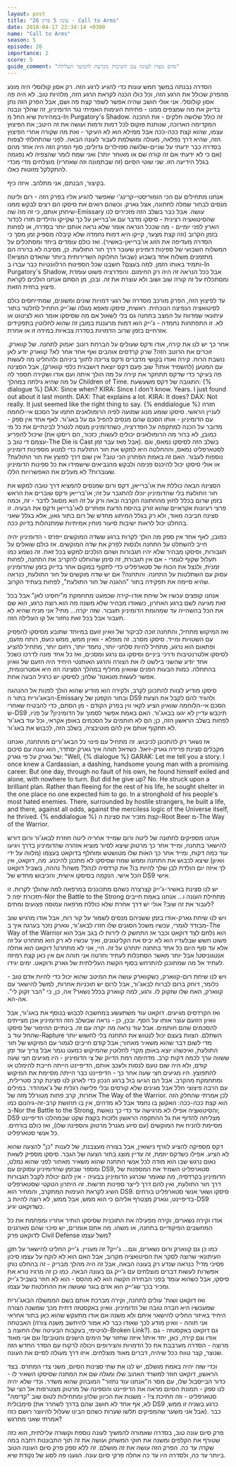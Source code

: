 ```yaml
---
layout: post
title: "עונה 5 פרק 26 - Call to Arms"
date: 2018-04-17 22:34:14 +0300
name: "Call to Arms"
season: 5
episode: 26
importance: 2
score: 5
guide_comment: "סיום מצוין לעונה עם חשיבות מכרעת להמשך העלילה"
---
```

הסדרה נבנתה במשך חמש עונות כדי להגיע לרגע הזה. רק אסון קולוסלי היה מונע מהפרק שכולל את הרגע הזה, וכל כולו הכנה לקראת הרגע הזה, מלהיות טוב. לא היה פה אסון קולוסלי. אני אולי חושב שהיה אפשר לשפר קצת פה ושם, אבל הפרק הזה נתן בדיוק את מה שמצפים ממנו - פתיחת העימות האמיתי נגד הדומיניון, זה שהלך ונבנה במהירות שיא החל מ-In Purgatory's Shadow. זה כולל שלושה חלקים - את ההכנה המקדימה הארוכה, שנותנת פוקוס לכל דמות ודמות ועושה את זה היטב; את הפיצוץ עצמו, שהוא קצת ככה-ככה אבל ממילא הוא לא העיקר - ואת מה שקורה אחרי הפיצוץ הזה, שהיא דרך נפלאה, מעולה ומושלמת לעבור לעונה הבאה. לפני שהתחלתי לצפות בסדרה כבר ידעתי על שניים-שלושה ספוילרים גדולים; סוף הפרק הזה היה אחד מהם (אם כי לא ידעתי אם זה קורה שם או מאוחר יותר) ואני שמח לומר שהצפיה לא נפגמה בגלל הידיעה הזו. שני שוטי הסיום (זה שבתמונה וזה שאחריו) מוצלחים מדי מכדי להתקלקל מזוטות כאלו.

בקיצור, הבנתם, אני מתלהב. איזה כיף.

אנחנו מתחילים עם הכי הומוריסטי-קרינג'י שאפשר להגיע אליו בפרק הזה - רום וליטה מנסים לבחור שמלה לחתונה, אצל גארק. וכשהם רואים את סיסקו הם רצים לבקש ממנו שיחתן אותם, כי זה מה שה-Emissary עושה. אבל כבר בשלב הזה מזכירים לנו שהסיטואציה רצינית - סיסקו מדבר עם או'ברייאן על כך שקייקו והילדים חזרו לכדור הארץ לפני יומיים - מה שככל הנראה אומר שלא נראה אותם יותר בסדרה, או לפחות בזמן הקרוב (וזה קצת מצער, קייקו היא דמות נחמדה שלא קיבלה מספיק זמן מסך כי הסדרה מעדיפה את הזוג או'ברייאן-באשיר). ואז כולם עומדים ביחד ומסתכלים על המשלוח השבועי של ספינות דומיניון שעובר דרך חור התולעת. כן, מסיבה לא ברורה הם מתזמנים משלוח אחד בשבוע (שבוע! החלוקה השרירותית ביותר שהאדם המציא!) ותמיד באותו הזמן. למה בעצם? חשבנו שכל הספינות הרלוונטיות כבר עברו ב-In Purgatory's Shadow, אבל ככל הנראה זה היה רק החימום. והפדרציה פשוט עומדת ומסתכלת על זה קורה שוב ושוב ולא עוצרת את זה. ובכן, מן הסתם אנחנו הולכים לקראת פיצוץ בחזית הזאת.

עד לפיצוץ הזה, הפרק מורכב מסדרה של רגעי דמויות שונים ומשונים, שמתייחסים כולם לסיטואציה הנפיצה הנוכחית. ראשית, סיסקו פאפא מגלה שג'ייק התחיל לחלטר בתור עיתונאי שמדווח על המצב בתחנה גם בלי לשאול אם מה שסיסקו אומר הוא לציטוט או לא. זו התפתחות נחמדה - ג'ייק הוא דמות מרעננת במובן זה שהוא לחלוטין בתפקידים אזרחיים בזמן שרוב הדמויות בסדרה צבאיות במידה זו או אחרת.

אחר כך יש לנו את קירה, אודו ודקס שעולים על הברחת רוטב יאמוק לתחנה. של קווארק. זוכרים את הרוטב הזה? שרק קרדסים אוהבים ואף אחד אחר לא? קווארק יודע לאן נושבת הרוח. קירה ואודו בקושי מדברים ודקס צריכה לתווך ביניהם ולהחליט מה לעשות עם המטען (להשמיד אותו? שוב פעם דקס יוצאת דושבגית כלפי קווארק), אבל הסצינה פה בעיקר כדי שדקס תתחקר את קירה על מה הולך איתה ועם אודו ושקירה תספר לה על מה שהיא גילתה במהלך Children of Time. התגובה של דקס משעשעת: 
{% dialogue %}
DAX: Since when? 
KIRA: Since I don't know. Years. I just found out about it last month. 
DAX: That explains a lot. 
KIRA: It does? 
DAX: Not really. It just seemed like the right thing to say. 
{% enddialogue %}
חזרה לעניין הראשי. סיסקו שומע מנוג שמועה לפיה הרומולאנים חתמו על הסכם אי-לוחמה עם הדומיניון - אותו הסכם שהם מנסים להפיל גם על באג'ור. לאף אחד אין ספק - מדובר על הכנה למתקפה על הפדרציה, כשהדומיניון מנסה לנטרל לבינתיים את כל מי שיכול להפריע (כמובן, לא ברור מה הרומולאנים יכולים לעשות; כזכור, הם ריסקו את עצמם די טוב ב-The Die is Cast אבל מאז עבר זמן). בשלב הזה לסיסקו נמאס, וגם לסטארפליט נמאס, וההחלטה היא למקש את חור התולעת כדי למנוע מספינות דומיניון נוספות לעבור. האם זה באמת הפתרון הכי טוב? אין שום דרך לפוצץ את חור התולעת? או אולי סיסקו יכול להיכנס פנימה ולבקש מהנביאים שישמידו את כל ספינות הדומיניון שעוברות? לא מעלים את האפשרויות הללו.

הסצינה הבאה כוללת את או'ברייאן, דקס ורום שמנסים להמציא דרך טובה למקש את חור התולעת בלי שהדומיניון יוכלו להתגבר על זה; או'ברייאן ודקס שוברים את הראש בזמן שרום בכלל לחוץ מהחתונה הקרבה ובאה ורק על זה הוא מסוגל לדבר - זה, וכמה פרצי רעיונות אקראיים שהוא זורק בהיסח הדעת ופותרים לאו'ברייאן ודקס את הבעיה. זו סצינה חביבה מאוד, ולא רק בגלל המיתוג מחדש של רום בתור גאון, אלא בגלל שאני בהחלט יכול לראות ישיבות סיעור מוחין אמיתיות שמתנהלות בדיוק ככה.

כמובן, לאף אחד אין ספק מה הולך לקרות ברגע ששדה המוקשים ייפרס - הדומיניון יהיה חייב להשתלט על התחנה ולנסות לפרק את שדה המוקשים. אז כולם שואלים על תגבורות, וסיסקו מבהיר שלא יהיו תגבורות ושהם הולכים למקש בכל זאת. זה נשמע כמו תעלול שקוף לגמרי - אם אין תגבורת, זה סימן שהוחלט להקריב את התחנה, לפחות זמנית, ולנצל את הכוח של סטארפליט כדי לתקוף במקום אחר בדיוק בזמן שהדומיניון עסוק עם השתלטות על התחנה. והתחנה? אם יש שדה מוקשים על חור התולעת, כנראה שהיא סיימה את תפקידה בתור "ההגנה של חור התולעת", לפחות בעתיד הקרוב.

אנחנו קופצים עכשיו אל שיחת אודו-קירה שכמעט מתחמקת מ"יחסינו לאן" אבל בכל זאת מגיעה לשם ברגע האחרון, כשאודו מבהיר שלא משנה מה הוא רוצה כרגע, הוא שם את הכל בהשהייה עד שמהומת הדומיניון תעבור. שזה יקרה... מתי? אני מניח שהיא לא תעבור אבל בכל זאת נחזור אל קו העלילה הזה.

ואז המיקוש מתחיל, והתחנה זוכה לביקור של וואיון זועם במיוחד שתובע מסיסקו להפסיק עם השטויות ומייד. סיסקו מסרב. זה מופלא - וואיון ממש, ממש כועס, רותח מזעם, ופתאום הוא נרגע, מתחיל להיות סלחני יותר, נחמד יותר, רחום יותר, מתחיל להציע לסיסקו אלטרנטיבות ודרכי ביניים וסיסקו גם נרגע ומסכים, ואז כל אחד פונה לדרכו כשכל אחד יודע שהשני בילשט לו את הצורה והרגע האותנטי היחיד היה הזעם של וואיון בהתחלה. כמות הבעות הפנים שוואיון מחליף במהלך הסצינה הזו היא אסטרונומית, אפשר לעשות מונאטז' שלהן; לסיסקו יש כרגיל הבעה אחת.

סיסקו מודיע לצוות להתכונן לקרב, ולקירה הוא מודיע שהוא הולך לפנות אל ההנהגה הבאג'ורית בתור ה-Emissary ובתור הקפטן של DS9 ולהגיד להם לקבל את הצעת הסכם אי-הלוחמה שוואיון הציע לקאי ווין בפרק הקודם - מן הסתם, כדי להבטיח שאחרי ש-DS9 תיכבש עדיין לא יגעו בבאג'ור. האם באמת אפשר לסמוך על הדומיניון? על פניו, לפחות בשלב הראשון הזה, כן; הם לא חותמים על הסכמים באופן אקראי, וכל עוד באג'ור לא תתקוף אותם אין להם מוטיבציה, בשלב הזה, לכבוש את באג'ור.

אז נשאר רק להתכונן לכיבוש. זה מתחיל עם פינוי כל הבאג'ורים מהתחנה, ואנחנו מקבלים סצינת פרידה גארק-זיאל. כשזיאל תוהה איך גארק יסתדר, הוא עונה עם סיכום של גארק על פי גארק: "Well, 
{% dialogue %}
GARAK: Let me tell you a story. I once knew a Cardassian, a dashing, handsome young man with a promising career. But one day, through no fault of his own, he found himself exiled and alone, with nowhere to turn. But did he give up? No. He struck upon a brilliant plan. Rather than fleeing for the rest of his life, he sought shelter in the one place no one expected him to go. In a stronghold of his people's most hated enemies. There, surrounded by hostile strangers, he built a life, and there, against all odds, against the merciless logic of the Universe itself, he thrived.
{% enddialogue %}
קצת מזכיר את סצינת ה-Root Beer מ-The Way of the Warrior.

אנחנו מספיקים לחתונה של ליטה ורום שמייד אחריה ליטה חוזרת לבאג'ור ורום דורש להישאר בתחנה, ומייד אחר כך מרטוק שיצא לסיור מוציא אזהרה שהדומיניון בדרך ויגיעו עוד כמה דקות, ומייד אחר כך האות שלו מטושטש ומוחלף בדוקאט בעצמו (מלווה על ידי וואיון) שיצא לכבוש את התחנה וממש שמח שסיסקו לא מתכנן להיכנע. מה, דוקאט, אין לך איזה יום הולדת לבן שלך להיות בו? את קרדסיה לנהל? משהו? נההה, בשביל דוקאט הכל אישי. הנקמה בסיסקו אישית, והכיבוש מחדש של DS9 אישי.

יש לנו סצינת באשיר-ג'ייק קצרצרה כשהם מתכוננים במרפאה למה שהולך לקרות. זו תזכורת יפה ל-Nor the Battle to the Strong מתחילת העונה ו... אנחנו באמת חייבים לעבור את זה שוב? אולי יש דרך אחרת שלא כוללת מרפאה עמוסה פצועים ומתים?

ויש לנו שיחת גארק-אודו בזמן ששניהם מנסים לשמור על קור רוח, אבל אודו מרגיש שוב מבודד לגמרי, עכשיו משכל הסגנים שלו חזרו לבאג'ור, וגארק נזכר בערגה איך ב-The Way of the Warrior הוא נלחם לצד דוקאט וכבר אז התחשק לו לירות לו בגב אבל הוא פשוט חשש שבלעדיו הוא לא יביס את הקלינגונים, ואיך עכשיו לא רק הוא מתחרט על זה אלא עד סוף היום כל אחד בתחנה יתחרט על זה. היי, אני לא מתחרט! דוקאט הוא אחלה אנטגוניסט! אבל יותר מאשר הסתכלות לעתיד וחרטה אני תוהה אם אין כאן קצת רמיזה לעתיד אל מה שמתוכנן להתרחש בסוף הקשת העלילתית של גארק ודוקאט. ימים יגידו.

ויש לנו שיחת רום-קווארק, כשקווארק עושה את המיטב שהוא יכול כדי להיות אדם טוב - כלומר, דוחק ברום לברוח לבאג'ור, אבל לרום יש תוכניות אחרות, למשל להישאר עם קווארק, האח שלו שזקוק לו. ורגע, למה קווארק בכלל נשאר? אה, כן, כי "הבר זקוק לי". אה-הא.

ואז הקרדסים מגיעים. דוקאט עוד משתעשע במחשבה לכבוש בנוסף את באג'ור, אבל וואיון הזועם עוצר אותו על הסף. ובכן, כן - נראה שבשלב הזה הדומיניון אכן מצייתים להסכמים שהם חותמים. אבל עוד נראה מה יקרה עם זה. בינתיים ההימור של סיסקו שהחל עוד ב-Rapture השתלם. הצוות בעצם יכול לנטוש את התחנה בלי לחשוש יותר מדי לשום דבר שהוא משאיר מאחור; אבל קודם חייבים לגמור עם המיקוש של חור התולעת, ואיכשהו יוצא באופן מקרי לחלוטין שהמיקוש כמעט נגמר אבל צריך עוד זמן ששווה ערך לכמה דקות קרב. מדהימה רמת הדיוק של צי הדומיניון - היו מגיעים חצי שעה קודם, ולא היה שום טעם לנסות ולעכב אותם, הדיפיינט הייתה חייבת להימלט או להתפוצץ. היו מגיעים חצי שעה אחר כך - הדיפיינט כבר הייתה מסיימת את המיקוש ומתחמקת מהקרב. אבל הם הגיעו בול ברגע הנכון כדי לארגן לנו סצינת קרב סטרילית, עם הרבה פיצוצי חלל אבל מגינים שלא קורסים ובלי פלישה רגלית של ג'אמהדר. במילים אחרות, קרב פחות מטורלל מזה של The Way of the Warrior. לכן אמרתי שהחלק הזה הוא קצת ככה-ככה: האקשן בו נחמד אבל לא מדהים, אין בו תחושת קרב-זה-גיהנום כמו ב-Nor the Battle to the Strong, והסיטואציה אפילו לא מרגישה עד כדי כך נואשת; DS9 מצליחה להדוף את גל ההתקפה הראשון ולזכות בקצת שקט שבמהלכו הדיפיינט מסיימת להניח את המוקשים (עם סיוע מגנרל מרטוק והספינה שלו), ואז כולם בורחים. כל אנשי סטארפליט.

דקס מספיקה להציע לוורף נישואין, אבל בצורה מעצבנת, של לענות "כן" להצעה שהוא לא הציע. אפילו כשדקס יוזמת, זה עדיין מוצג בתור הצעה של הגבר. סיסקו מספיק לשאת נאום נרגש שבו הוא מודה לכל אנשי התחנה שהוא משאיר מאחור לפני שהוא נמלט, ומספר שבזמן שהדומיניון עסוקים עם DS9, סטארפליט השמיד את המספנות של הדומיניון בקרדסיה, מה שאומר שכרגע הדומיניון בבעיה - אין להם יכולת לקבל תגבורות דרך חור התולעת, ואין להם דרך לייצר ספינות חדשות. זה היתרון הטקטי שסטארפליט השיג לקראת העימות המתקרב, והמחיר הוא DS9. סיסקו ושאר אנשי סטארפליט בורחים בדיפיינט, וגארק מצטרף אליהם כי הוא ממש, אבל ממש, לא רוצה להיות ב-DS9 כשדוקאט יגיע.

אודו וקירה נשארים, וקירה מפעילה את התוכנית שסיסקו הותיר אחריו ומפחמת את כל המחשבים הפיקודיים בתחנה, או משהו. מה אתם אומרים, יש סיכוי שהם מארגנים לדוקאט פרק Civil Defense משל עצמו?

כמו כן גם קווארק ורום נשארים, וגם... ג'ייק? זה מעניין. ג'ייק החליט להישאר על תקן העיתונאי שרוצה לסקר את הסיטואציה מקרוב, אבל האם הוא לא לוקח על עצמו סיכון פסיכי מדי? כנראה שנדע רק בעונה הבאה, אבל זה היה מהלך מבריק - זה בהחלט נותן אפשרות לעשות דברים מוצלחים עם ג'ייק גם בעונה הבאה. כמו כן זה מרגיז נורא את סיסקו, אבל כשהוא עומד בפני הבחירה הקשה הוא לא מהסס - הוא לא חוזר בשביל ג'ייק ומכיר בכך שג'ייק הוא אדם בוגר שעושה את ההחלטות של עצמו.

ואז דוקאט ושות' עולים לתחנה, וקירה מברכת אותם בשם הממשלה הבאג'ורית שמעכשיו היא חברה טובה של הדומיניון. וואיון באקסטזה דתית מכך שמשנה הצורה היחיד באיזור החליט להישאר איתם ולא משנה אם אודו מתעקש שהוא כאן בתור אחראי האבטחה (אני תוהה - וואיון מודע לכך שאודו כבר לא אמור להיחשב משנה צורה לגיטימי, בעקבות הבעיטה שלו החוצה ב-Broken Link?). גם דוקאט באקסטזה - גם אודו וגם קירה, כאן, יחד איתו! איזה שחזור של הימים הישנים והטובים! וגם אני מאוד מרוצה - הסדרה מערבבת את כל הדמויות והצירופים ויכולה לרקוח עם הסדר החדש הזה שנוצר, קצר טווח ככל שיהיה, דברים מאוד מוצלחים. איזו דרך מעולה לסיים את העונה.

וכדי שזה יהיה באמת מושלם, יש לנו את שתי סצינות הסיום, משני צדי המתרס. בצד הראשון, דוקאט חוזר למשרד האהוב שלו ומגלה שם את המתנה שסיסקו השאיר לו - כדור הבייסבול שלו, עם מסר ה"אנחנו עוד נחזור" המובהק שהוא משדר. וכדי שלא יהיה לנו ספק - תמונת הסיום מראה את הדיפיינט והספינה של מרטוק מצטרפות אל הצי של סטארפליט - וזה חתיכת צי! - משנות את הכיוון שלהן ומתחילות לטוס שוב "קדימה" סימבולית (לא, אף אחד לא חושב שהם בדרך לשחרר את DS9 כרגע בשניה זו ממש, אבל אני משער שהמפיקים תלשו שערות כשהם הבינו שעלול להיווצר רושם כזה). כבר אמרתי שאני מתרגש?

פרק סיום עונה טוב, בסדרה שאמורה להמשיך לעונה נוספת וקשורה עלילתית, הוא כזה שטורף את הקלפים ומשנה את חוקי המשחק ועושה את זה תוך התבוננות רחבה במה שקרה עד כה. הפרק הזה עושה את זה מושלם. זה ללא ספק פרק סיום העונה הטוב ביותר עד כה, ולסדרה היו עד כה אחלה פרקי סיום עונה. הגענו פה לסוג של נקודת שיא.